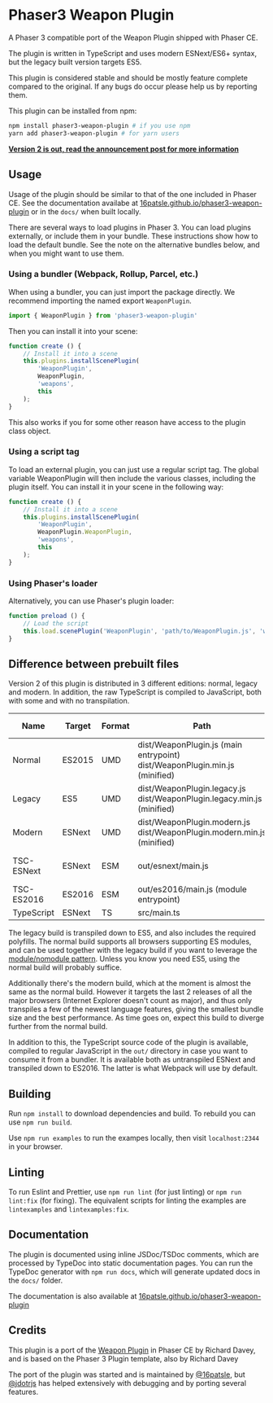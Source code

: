 # Phaser3 Weapon Plugin

A Phaser 3 compatible port of the Weapon Plugin shipped with Phaser CE.

The plugin is written in TypeScript and uses modern ESNext/ES6+ syntax,
but the legacy built version targets ES5.

This plugin is considered stable and should be mostly feature complete compared
to the original. If any bugs do occur please help us by reporting them.

This plugin can be installed from npm:

```bash
npm install phaser3-weapon-plugin # if you use npm
yarn add phaser3-weapon-plugin # for yarn users
```

**[Version 2 is out, read the announcement post for more information](https://medium.com/@16patsle/announcing-phaser3-weapon-plugin-v2-b662500beebf)**

## Usage

Usage of the plugin should be similar to that of the one included in Phaser CE.
See the documentation availabe at [16patsle.github.io/phaser3-weapon-plugin](https://16patsle.github.io/phaser3-weapon-plugin/) or in the `docs/` when built locally.

There are several ways to load plugins in Phaser 3.
You can load plugins externally, or include them in your bundle.
These instructions show how to load the default bundle. See the note on the
alternative bundles below, and when you might want to use them.

### Using a bundler (Webpack, Rollup, Parcel, etc.)

When using a bundler, you can just import the package directly. We recommend
importing the named export `WeaponPlugin`.

```js
import { WeaponPlugin } from 'phaser3-weapon-plugin'
```

Then you can install it into your scene:

```js
function create () {
    // Install it into a scene
    this.plugins.installScenePlugin(
        'WeaponPlugin',
        WeaponPlugin,
        'weapons',
        this
    );
}
```

This also works if you for some other reason have access to the plugin class object.

### Using a script tag

To load an external plugin, you can just use a regular script tag. The global
variable WeaponPlugin will then include the various classes, including the
plugin itself. You can install it in your scene in the following way:

```js
function create () {
    // Install it into a scene
    this.plugins.installScenePlugin(
        'WeaponPlugin',
        WeaponPlugin.WeaponPlugin,
        'weapons',
        this
    );
}
```

### Using Phaser's loader

Alternatively, you can use Phaser's plugin loader:

```js
function preload () {
    // Load the script
    this.load.scenePlugin('WeaponPlugin', 'path/to/WeaponPlugin.js', 'weaponPlugin', 'weapons');
}
```

## Difference between prebuilt files

Version 2 of this plugin is distributed in 3 different editions:
normal, legacy and modern. In addition, the raw TypeScript is compiled to
JavaScript, both with some and with no transpilation.

| Name       | Target | Format | Path                                                                       | Recommended for                            |
|------------|--------|--------|----------------------------------------------------------------------------|--------------------------------------------|
| Normal     | ES2015 | UMD    | dist/WeaponPlugin.js (main entrypoint) dist/WeaponPlugin.min.js (minified) | Script tag/Phaser loader                   |
| Legacy     | ES5    | UMD    | dist/WeaponPlugin.legacy.js dist/WeaponPlugin.legacy.min.js (minified)     | Script tag/Phaser loader (legacy support)  |
| Modern     | ESNext | UMD    | dist/WeaponPlugin.modern.js dist/WeaponPlugin.modern.min.js (minified)     | Script tag/Phaser loader (modern browsers) |
| TSC-ESNext | ESNext | ESM    | out/esnext/main.js                                                         | Webpack/bundling (support modern browsers) |
| TSC-ES2016 | ES2016 | ESM    | out/es2016/main.js (module entrypoint)                                     | Webpack/bundling                           |
| TypeScript | ESNext | TS     | src/main.ts                                                                | Usually not                                |

The legacy build is transpiled down to ES5, and also
includes the required polyfills. The normal build supports all browsers
supporting ES modules, and can be used together with the legacy build if you
want to leverage the
[module/nomodule pattern](https://philipwalton.com/articles/deploying-es2015-code-in-production-today/).
Unless you know you need ES5, using the normal build will probably suffice.

Additionally there's the modern build, which at the moment is almost the same
as the normal build. However it targets the last 2 releases of all the major
browsers (Internet Explorer doesn't count as major), and thus only transpiles
a few of the newest language features, giving the smallest bundle size and the
best performance. As time goes on, expect this build to diverge further from
the normal build.

In addition to this, the TypeScript source code of the plugin is
available, compiled to regular JavaScript in the `out/` directory in case you
want to consume it from a bundler. It is available both as untranspiled ESNext
and transpiled down to ES2016. The latter is what Webpack will use by default.

## Building

Run `npm install` to download dependencies and build.
To rebuild you can use `npm run build`.

Use `npm run examples` to run the exampes locally,
then visit `localhost:2344` in your browser.

## Linting

To run Eslint and Prettier, use `npm run lint` (for just linting)
or `npm run lint:fix` (for fixing). The equivalent scripts for linting the examples
are `lintexamples` and `lintexamples:fix`.

## Documentation

The plugin is documented using inline JSDoc/TSDoc comments, which are processed
by TypeDoc into static documentation pages. You can run the TypeDoc generator
with `npm run docs`, which will generate updated docs in the `docs/` folder.

The documentation is also available at
[16patsle.github.io/phaser3-weapon-plugin](https://16patsle.github.io/phaser3-weapon-plugin/)

## Credits

This plugin is a port of the
[Weapon Plugin](https://github.com/photonstorm/phaser-ce/blob/f2be9bef1d953c9cd55dcd8808d109fa96731126/src/plugins/weapon/WeaponPlugin.js)
in Phaser CE by Richard Davey, and is based on the Phaser 3 Plugin template,
also by Richard Davey

The port of the plugin was started and is maintained by
[@16patsle](https://github.com/16patsle), but
[@jdotrjs](https://github.com/jdotrjs) has helped extensively with debugging
and by porting several features.

